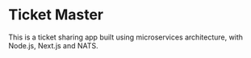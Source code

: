 # Ticket Master

This is a ticket sharing app built using microservices architecture, with Node.js, Next.js and NATS.
